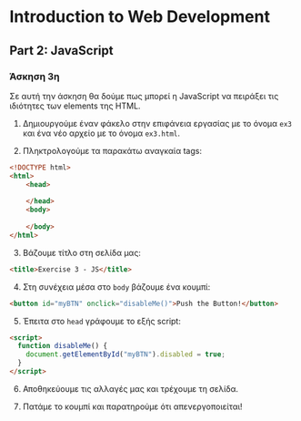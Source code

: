 # Introduction to Web Development
## Part 2: JavaScript
### Άσκηση 3η

Σε αυτή την άσκηση θα δούμε πως μπορεί η JavaScript να πειράξει τις ιδιότητες των elements της HTML.

1) Δημιουργούμε έναν φάκελο στην επιφάνεια εργασίας με το όνομα `ex3` και ένα νέο αρχείο με το όνομα `ex3.html`.

2) Πληκτρολογούμε τα παρακάτω αναγκαία tags:
```HTML
<!DOCTYPE html>
<html>
    <head>
      
    </head>
    <body>
        
    </body>
</html> 
```

3) Βάζουμε τίτλο στη σελίδα μας:
```HTML
<title>Exercise 3 - JS</title>
```

4) Στη συνέχεια μέσα στο `body` βάζουμε ένα κουμπί:
```HTML
<button id="myBTN" onclick="disableMe()">Push the Button!</button>
```

5) Έπειτα στο `head` γράφουμε το εξής script:
```HTML
<script>
  function disableMe() {
    document.getElementById("myBTN").disabled = true;
  }
</script>
```

6) Αποθηκεύουμε τις αλλαγές μας και τρέχουμε τη σελίδα.

7) Πατάμε το κουμπί και παρατηρούμε ότι απενεργοποιείται!
